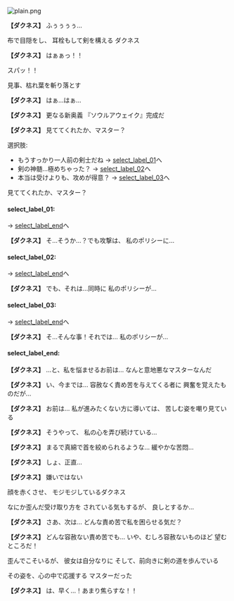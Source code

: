 
![plain.png](../images/backgrounds/plain.png)

**【ダクネス】**
ふぅぅぅぅ…

布で目隠をし、
耳栓もして剣を構える
ダクネス

**【ダクネス】**
はぁぁっ！！

スパッ！！

見事、枯れ葉を斬り落とす

**【ダクネス】**
はぁ…はぁ…

**【ダクネス】**
更なる新奥義
『ソウルアウェイク』完成だ

**【ダクネス】**
見ててくれたか、マスター？

選択肢:
- もうすっかり一人前の剣士だね → [select_label_01](#select_label_01)へ
- 剣の神髄…極めちゃった？ → [select_label_02](#select_label_02)へ
- 本当は受けよりも、攻めが得意？ → [select_label_03](#select_label_03)へ

見ててくれたか、マスター？

#### select_label_01:
 → [select_label_end](#select_label_end)へ

**【ダクネス】**
そ…そうか…？でも攻撃は、
私のポリシーに…

#### select_label_02:
 → [select_label_end](#select_label_end)へ

**【ダクネス】**
でも、それは…同時に
私のポリシーが…

#### select_label_03:
 → [select_label_end](#select_label_end)へ

**【ダクネス】**
そ…そんな事！それでは…
私のポリシーが…

#### select_label_end:

**【ダクネス】**
…と、私を悩ませるお前は…
なんと意地悪なマスターなんだ

**【ダクネス】**
い、今までは…
容赦なく責め苦を与えてくる者に
興奮を覚えたものだが…

**【ダクネス】**
お前は…
私が進みたくない方に導いては、
苦しむ姿を嘲り見ている

**【ダクネス】**
そうやって、
私の心を弄び続けている…

**【ダクネス】**
まるで真綿で首を絞められるような…
緩やかな苦悶…

**【ダクネス】**
しょ、正直…

**【ダクネス】**
嫌いではない

顔を赤くさせ、
モジモジしているダクネス

なにか歪んだ受け取り方を
されている気もするが、
良しとするか…

**【ダクネス】**
さあ、次は…
どんな責め苦で私を困らせる気だ？

**【ダクネス】**
どんな容赦ない責め苦でも…
いや、むしろ容赦ないものほど
望むところだ！

歪んでこそいるが、
彼女は自分なりに
そして、前向きに剣の道を歩んでいる

その姿を、心の中で応援する
マスターだった

**【ダクネス】**
は、早く…！あまり焦らすな！！
